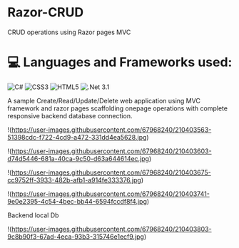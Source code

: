 # Razor-CRUD
CRUD operations using Razor pages MVC 

# 💻 Languages and Frameworks used:
![C#](https://img.shields.io/badge/c%23-%23239120.svg?style=for-the-badge&logo=c-sharp&logoColor=white) ![CSS3](https://img.shields.io/badge/css3-%231572B6.svg?style=for-the-badge&logo=css3&logoColor=white) ![HTML5](https://img.shields.io/badge/html5-%23E34F26.svg?style=for-the-badge&logo=html5&logoColor=white) ![.Net 3.1](https://img.shields.io/badge/.NET-5C2D91?style=for-the-badge&logo=.net&logoColor=white)

A sample Create/Read/Update/Delete web application using MVC framework and razor pages scaffolding onepage operations with complete responsive backend database connection.


!(https://user-images.githubusercontent.com/67968240/210403563-51398cdc-f722-4cd9-a472-331dd4ea5628.jpg)


!(https://user-images.githubusercontent.com/67968240/210403603-d74d5446-681a-40ca-9c50-d63a644614ec.jpg)

!(https://user-images.githubusercontent.com/67968240/210403675-cc9752ff-3933-482b-afb1-a914fe333376.jpg)

!(https://user-images.githubusercontent.com/67968240/210403741-9e0e2395-4c54-4bec-bb44-6594fccdf8f4.jpg)

Backend local Db

!(https://user-images.githubusercontent.com/67968240/210403803-9c8b90f3-67ad-4eca-93b3-315746e1ecf9.jpg)

